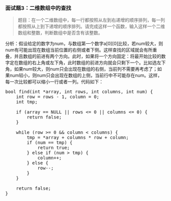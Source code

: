 ### 面试题3：二维数组中的查找

<!---->

> 题目：在一个二维数组中，每一行都按照从左到右递增的顺序排列，每一列都按照从上到下递增的顺序排列。请完成这样一个函数，输入这样一个二维数组和整数，判断数组中是否含有该整数。

分析：假设给定的数字为num，与数组第一个数字a[0][0]比较，若num较大，则num有可能出现在数组当前位置的右侧或者下侧。这样查找的区域就会有所重叠，并且数组的前进有两个方向。此时，如果将一个方向固定：将最开始比较的数字定在数组的右上角或左下角，此时数组的前进方向就会只剩下一个。比如选左下角，如果num较大，则num只会出现在数组的右侧，当前列不需要再考虑了；如果num较小，则num只会出现在数组的上侧，当前行中不可能存在num。这样，每一次比较都可以缩小一行或者一列。代码如下：

<pre>
bool find(int *array, int rows, int columns, int num) {
    int row = rows - 1, column = 0;
    int tmp;
    
    if (array == NULL || rows <= 0 || columns <= 0) {
        return false;
    }
    
    while (row >= 0 && column < columns) {
        tmp = *array + columns * row + column;
        if (num == tmp) {
            return true;
        } else if (num > tmp) {
            column++;
        } else {
            row--;
        }
    }
    
    return false;
}
</pre>

